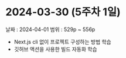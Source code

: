 # 2024-03-30 (5주차 1일)

날짜 : 2024-04-01
범위 : 529p ~ 556p

- Next.js cli 없이 프로젝트 구성하는 방법 학습
- 깃허브 액션을 사용한 빌드 자동화 학습
